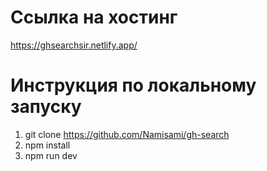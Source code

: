 # Ссылка на хостинг
https://ghsearchsir.netlify.app/

# Инструкция по локальному запуску
1. git clone https://github.com/Namisami/gh-search
2. npm install
3. npm run dev
